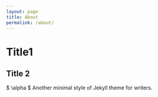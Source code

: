 ```yaml
---
layout: page
title: About
permalink: /about/
---
```

# Title1

## Title 2 
$
\alpha
$
Another minimal style of Jekyll theme for writers.
